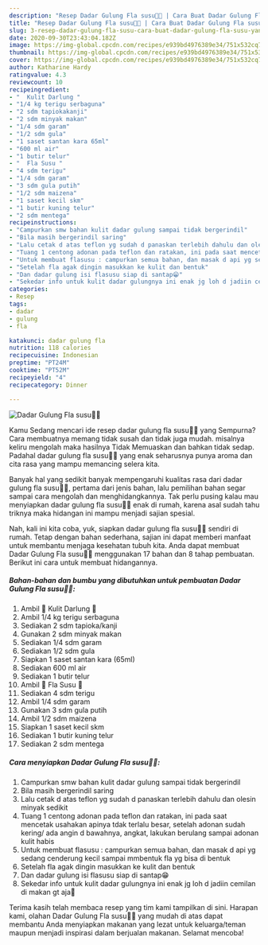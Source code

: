 ```yaml
---
description: "Resep Dadar Gulung Fla susu💚💛 | Cara Buat Dadar Gulung Fla susu💚💛 Yang Paling Enak"
title: "Resep Dadar Gulung Fla susu💚💛 | Cara Buat Dadar Gulung Fla susu💚💛 Yang Paling Enak"
slug: 3-resep-dadar-gulung-fla-susu-cara-buat-dadar-gulung-fla-susu-yang-paling-enak
date: 2020-09-30T23:43:04.182Z
image: https://img-global.cpcdn.com/recipes/e939bd4976389e34/751x532cq70/dadar-gulung-fla-susu💚💛-foto-resep-utama.jpg
thumbnail: https://img-global.cpcdn.com/recipes/e939bd4976389e34/751x532cq70/dadar-gulung-fla-susu💚💛-foto-resep-utama.jpg
cover: https://img-global.cpcdn.com/recipes/e939bd4976389e34/751x532cq70/dadar-gulung-fla-susu💚💛-foto-resep-utama.jpg
author: Katharine Hardy
ratingvalue: 4.3
reviewcount: 10
recipeingredient:
- "  Kulit Darlung "
- "1/4 kg terigu serbaguna"
- "2 sdm tapiokakanji"
- "2 sdm minyak makan"
- "1/4 sdm garam"
- "1/2 sdm gula"
- "1 saset santan kara 65ml"
- "600 ml air"
- "1 butir telur"
- "  Fla Susu "
- "4 sdm terigu"
- "1/4 sdm garam"
- "3 sdm gula putih"
- "1/2 sdm maizena"
- "1 saset kecil skm"
- "1 butir kuning telur"
- "2 sdm mentega"
recipeinstructions:
- "Campurkan smw bahan kulit dadar gulung sampai tidak bergerindil"
- "Bila masih bergerindil saring"
- "Lalu cetak d atas teflon yg sudah d panaskan terlebih dahulu dan olesin minyak sedikit"
- "Tuang 1 centong adonan pada teflon dan ratakan, ini pada saat mencetak usahakan apinya tdak terlalu besar, setelah adonan sudah kering/ ada angin d bawahnya, angkat, lakukan berulang sampai adonan kulit habis"
- "Untuk membuat flasusu : campurkan semua bahan, dan masak d api yg sedang cenderung kecil sampai mmbentuk fla yg bisa di bentuk"
- "Setelah fla agak dingin masukkan ke kulit dan bentuk"
- "Dan dadar gulung isi flasusu siap di santap😁"
- "Sekedar info untuk kulit dadar gulungnya ini enak jg loh d jadiin cemilan di makan gt aja🤭"
categories:
- Resep
tags:
- dadar
- gulung
- fla

katakunci: dadar gulung fla 
nutrition: 118 calories
recipecuisine: Indonesian
preptime: "PT24M"
cooktime: "PT52M"
recipeyield: "4"
recipecategory: Dinner

---
```



![Dadar Gulung Fla susu💚💛](https://img-global.cpcdn.com/recipes/e939bd4976389e34/751x532cq70/dadar-gulung-fla-susu💚💛-foto-resep-utama.jpg)

Kamu Sedang mencari ide resep dadar gulung fla susu💚💛 yang Sempurna? Cara membuatnya memang tidak susah dan tidak juga mudah. misalnya keliru mengolah maka hasilnya Tidak Memuaskan dan bahkan tidak sedap. Padahal dadar gulung fla susu💚💛 yang enak seharusnya punya aroma dan cita rasa yang mampu memancing selera kita.



Banyak hal yang sedikit banyak mempengaruhi kualitas rasa dari dadar gulung fla susu💚💛, pertama dari jenis bahan, lalu pemilihan bahan segar sampai cara mengolah dan menghidangkannya. Tak perlu pusing kalau mau menyiapkan dadar gulung fla susu💚💛 enak di rumah, karena asal sudah tahu triknya maka hidangan ini mampu menjadi sajian spesial.


Nah, kali ini kita coba, yuk, siapkan dadar gulung fla susu💚💛 sendiri di rumah. Tetap dengan bahan sederhana, sajian ini dapat memberi manfaat untuk membantu menjaga kesehatan tubuh kita. Anda dapat membuat Dadar Gulung Fla susu💚💛 menggunakan 17 bahan dan 8 tahap pembuatan. Berikut ini cara untuk membuat hidangannya.

<!--inarticleads1-->

##### Bahan-bahan dan bumbu yang dibutuhkan untuk pembuatan Dadar Gulung Fla susu💚💛:

1. Ambil  💚 Kulit Darlung 💚
1. Ambil 1/4 kg terigu serbaguna
1. Sediakan 2 sdm tapioka/kanji
1. Gunakan 2 sdm minyak makan
1. Sediakan 1/4 sdm garam
1. Sediakan 1/2 sdm gula
1. Siapkan 1 saset santan kara (65ml)
1. Sediakan 600 ml air
1. Sediakan 1 butir telur
1. Ambil  💛 Fla Susu 💛
1. Sediakan 4 sdm terigu
1. Ambil 1/4 sdm garam
1. Gunakan 3 sdm gula putih
1. Ambil 1/2 sdm maizena
1. Siapkan 1 saset kecil skm
1. Sediakan 1 butir kuning telur
1. Sediakan 2 sdm mentega




<!--inarticleads2-->

##### Cara menyiapkan Dadar Gulung Fla susu💚💛:

1. Campurkan smw bahan kulit dadar gulung sampai tidak bergerindil
1. Bila masih bergerindil saring
1. Lalu cetak d atas teflon yg sudah d panaskan terlebih dahulu dan olesin minyak sedikit
1. Tuang 1 centong adonan pada teflon dan ratakan, ini pada saat mencetak usahakan apinya tdak terlalu besar, setelah adonan sudah kering/ ada angin d bawahnya, angkat, lakukan berulang sampai adonan kulit habis
1. Untuk membuat flasusu : campurkan semua bahan, dan masak d api yg sedang cenderung kecil sampai mmbentuk fla yg bisa di bentuk
1. Setelah fla agak dingin masukkan ke kulit dan bentuk
1. Dan dadar gulung isi flasusu siap di santap😁
1. Sekedar info untuk kulit dadar gulungnya ini enak jg loh d jadiin cemilan di makan gt aja🤭




Terima kasih telah membaca resep yang tim kami tampilkan di sini. Harapan kami, olahan Dadar Gulung Fla susu💚💛 yang mudah di atas dapat membantu Anda menyiapkan makanan yang lezat untuk keluarga/teman maupun menjadi inspirasi dalam berjualan makanan. Selamat mencoba!
